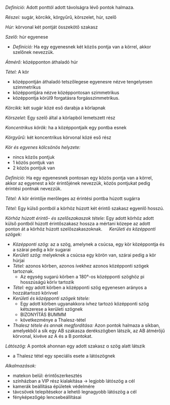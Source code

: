*Definíció:* Adott ponttól adott távolságra lévő pontok halmaza.

*Részei:* sugár, körcikk, körgyűrű, körszelet, húr, szelő

*Húr:* körvonal két pontját összekötő szakasz

*Szelő:* húr egyenese

- *Definíció:* Ha egy egyenesnek két közös pontja van a körrel, akkor szelőnek nevezzük.

*Átmérő:* középponton áthaladó húr

*Tétel:* A kör

- középpontján áthaladó tetszőlegese egyenesre nézve tengelyesen szimmetrikus
- középpontjára nézve középpontosan szimmetrikus
- középpontja körül9 forgatásra forgásszimmetrikus.

*Körcikk:* két sugár közé eső darabja a körlapnak

*Körszelet:* Egy szelő által a körlapból lemetszett rész

*Koncentrikus körök:* ha a középpontjaik egy pontba esnek

*Körgyűrű:* két koncentrikus körvonal közé eső rész

*Kör és egyenes kölcsönös helyzete:*

- nincs közös pontjuk
- 1 közös pontjuk van
- 2 közös pontjuk van

*Definíció:* Ha egy egyenesnek pontosan egy közös pontja van a körrel, akkor az egyenest a kör érintőjének nevezzük, közös pontjukat pedig érintési pontnak nevezzük.

*Tétel:* A kör érintője merőleges az érintési pontba húzott sugárra

*Tétel:* Egy külső pontból a körhöz húzott két érintő szakasz egyenlő hosszú.

*Körhöz húzott érintő- és szelőszakaszok tétele:* Egy adott körhöz adott külső pontból húzott érintőszakasz hossza a mértani közepe az adott ponton át a körhöz húzott szelőszakaszoknak.
 
*Kerületi és középponti szögek:*

- *Középponti szög:* az a szög, amelynek a csúcsa, egy kör középpontja és a szárai pedig a kör sugarai
- *Kerületi szög:* melyeknek a csúcsa egy körön van, szárai pedig a kör húrjai
- *Tétel:* azonos körben, azonos ívekhez azonos középponti szögek tartoznak.
  + Az egység sugarú körben a 180°-os középponti szöghöz pi hosszúságú körív tartozik
- *Tétel:* egy adott körben a középponti szög egyenesen arányos a hozzátartozó körívvel
- *Kerületi és középponti szögek tétele:*
  + Egy adott körben ugyanakkora ívhez tartozó középponti szög kétszerese a kerületi szögnek
  + BIZONYÍTÁS BUMMM
  + következménye a Thalesz-tétel
- *Thalesz tétele és annak megfordítása:* Azon pontok halmaza a síkban, amelyekből a sík egy AB szakasza derékszögben látszik, az AB átmérőjű körvonal, kivéve az A és a B pontokat.

*Látószög:* A pontok ahonnan egy adott szakasz α szög alatt látszik

- a Thalesz tétel egy speciális esete a látószögnek

*Alkalmazások:*

- matekon belül: érintőszerkesztés
- színházban a VIP rész kialakítása → legjobb látószög a cél
- kamerák beállítása épületek védelmére
- távcsövek telepítésekor a lehető legnagyobb látószög a cél
- fényképezőgép lencsebeállításai

